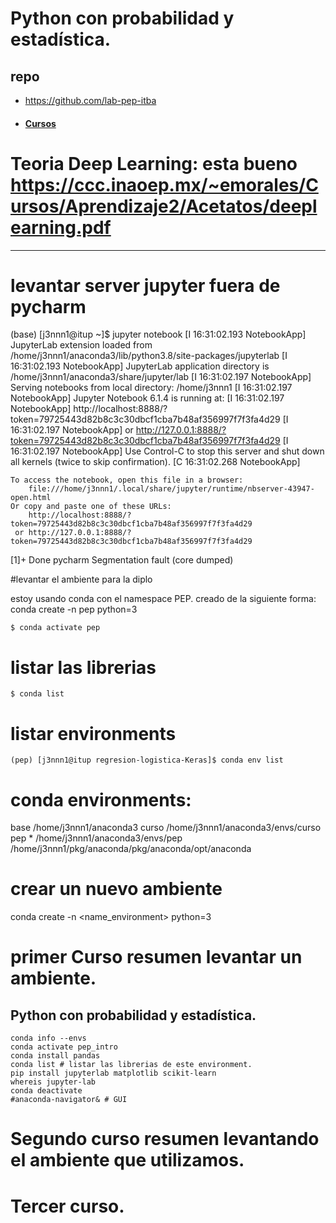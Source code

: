 # Python con  probabilidad y estadística.

## repo
* https://github.com/lab-pep-itba

* #### [Cursos](https://dl-itba.croma.ai/dashboard)
# Teoria Deep Learning: esta bueno https://ccc.inaoep.mx/~emorales/Cursos/Aprendizaje2/Acetatos/deeplearning.pdf
----

# levantar server jupyter fuera de pycharm

(base) [j3nnn1@itup ~]$ jupyter notebook
[I 16:31:02.193 NotebookApp] JupyterLab extension loaded from /home/j3nnn1/anaconda3/lib/python3.8/site-packages/jupyterlab
[I 16:31:02.193 NotebookApp] JupyterLab application directory is /home/j3nnn1/anaconda3/share/jupyter/lab
[I 16:31:02.197 NotebookApp] Serving notebooks from local directory: /home/j3nnn1
[I 16:31:02.197 NotebookApp] Jupyter Notebook 6.1.4 is running at:
[I 16:31:02.197 NotebookApp] http://localhost:8888/?token=79725443d82b8c3c30dbcf1cba7b48af356997f7f3fa4d29
[I 16:31:02.197 NotebookApp]  or http://127.0.0.1:8888/?token=79725443d82b8c3c30dbcf1cba7b48af356997f7f3fa4d29
[I 16:31:02.197 NotebookApp] Use Control-C to stop this server and shut down all kernels (twice to skip confirmation).
[C 16:31:02.268 NotebookApp] 
    
    To access the notebook, open this file in a browser:
        file:///home/j3nnn1/.local/share/jupyter/runtime/nbserver-43947-open.html
    Or copy and paste one of these URLs:
        http://localhost:8888/?token=79725443d82b8c3c30dbcf1cba7b48af356997f7f3fa4d29
     or http://127.0.0.1:8888/?token=79725443d82b8c3c30dbcf1cba7b48af356997f7f3fa4d29
[1]+  Done                    pycharm
Segmentation fault (core dumped)

#levantar el ambiente para la diplo

estoy usando conda con el namespace PEP. creado de la siguiente forma: conda create -n pep python=3

````
$ conda activate pep
````

# listar las librerias

````
$ conda list
````

# listar environments

````
(pep) [j3nnn1@itup regresion-logistica-Keras]$ conda env list

````

# conda environments:

base                     /home/j3nnn1/anaconda3
curso                    /home/j3nnn1/anaconda3/envs/curso
pep                   *  /home/j3nnn1/anaconda3/envs/pep
                         /home/j3nnn1/pkg/anaconda/pkg/anaconda/opt/anaconda

# crear un nuevo ambiente

conda create -n <name_environment> python=3

# primer Curso resumen levantar un ambiente.
## Python con  probabilidad y estadística.

````
conda info --envs
conda activate pep_intro
conda install pandas
conda list # listar las librerias de este environment.
pip install jupyterlab matplotlib scikit-learn
whereis jupyter-lab 
conda deactivate
#anaconda-navigator& # GUI
````

# Segundo curso resumen levantando el ambiente que utilizamos.

# Tercer curso.
